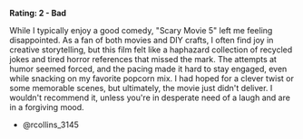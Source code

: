 **Rating: 2 - Bad**

While I typically enjoy a good comedy, "Scary Movie 5" left me feeling disappointed. As a fan of both movies and DIY crafts, I often find joy in creative storytelling, but this film felt like a haphazard collection of recycled jokes and tired horror references that missed the mark. The attempts at humor seemed forced, and the pacing made it hard to stay engaged, even while snacking on my favorite popcorn mix. I had hoped for a clever twist or some memorable scenes, but ultimately, the movie just didn't deliver. I wouldn't recommend it, unless you're in desperate need of a laugh and are in a forgiving mood. 

- @rcollins_3145